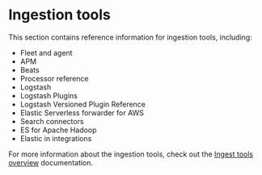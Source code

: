 # Ingestion tools

This section contains reference information for ingestion tools, including:

* Fleet and agent
* APM
* Beats
* Processor reference
* Logstash
* Logstash Plugins
* Logstash Versioned Plugin Reference
* Elastic Serverless forwarder for AWS
* Search connectors
* ES for Apache Hadoop
* Elastic in integrations

For more information about the ingestion tools, check out the [Ingest tools overview](docs-content://manage-data/ingest/tools.md) documentation.
